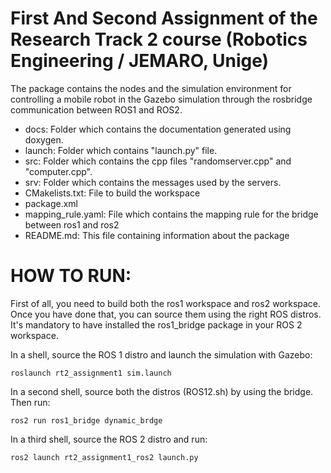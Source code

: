 # First And Second Assignment of the Research Track 2 course (Robotics Engineering / JEMARO, Unige)
The package contains the nodes and the simulation environment for controlling a mobile robot in the Gazebo simulation through the rosbridge communication between ROS1 and ROS2.

- docs: Folder which contains the documentation generated using doxygen.
- launch: Folder which contains "launch.py" file. 
- src: Folder which contains the cpp files "randomserver.cpp" and "computer.cpp".
- srv: Folder which contains the messages used by the servers. 
- CMakelists.txt: File to build the workspace
- package.xml
- mapping_rule.yaml: File which contains the mapping rule for the bridge between ros1 and ros2
- README.md: This file containing information about the package

# HOW TO RUN:

First of all, you need to build both the ros1 workspace and ros2 workspace.
Once you have done that, you can source them using the right ROS distros.
It's mandatory to have installed the ros1_bridge package in your ROS 2 workspace.

In a shell, source the ROS 1 distro and launch the simulation with Gazebo:
```
roslaunch rt2_assignment1 sim.launch
```
In a second shell, source both the distros (ROS12.sh) by using the bridge. Then run:
```
ros2 run ros1_bridge dynamic_brdge
```
In a third shell, source the ROS 2 distro and run:
```
ros2 launch rt2_assignment1_ros2 launch.py
```
